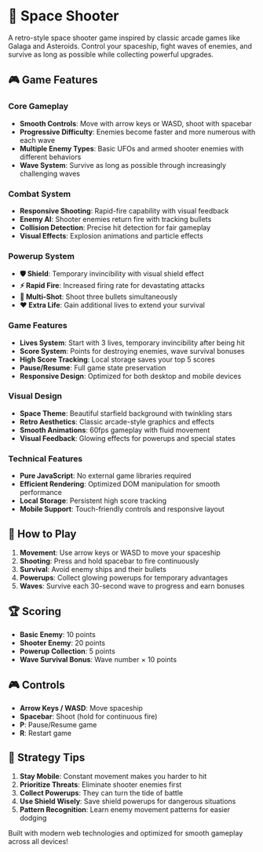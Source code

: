 # 🚀 Space Shooter

A retro-style space shooter game inspired by classic arcade games like Galaga and Asteroids. Control your spaceship, fight waves of enemies, and survive as long as possible while collecting powerful upgrades.

## 🎮 Game Features

### Core Gameplay
- **Smooth Controls**: Move with arrow keys or WASD, shoot with spacebar
- **Progressive Difficulty**: Enemies become faster and more numerous with each wave
- **Multiple Enemy Types**: Basic UFOs and armed shooter enemies with different behaviors
- **Wave System**: Survive as long as possible through increasingly challenging waves

### Combat System
- **Responsive Shooting**: Rapid-fire capability with visual feedback
- **Enemy AI**: Shooter enemies return fire with tracking bullets
- **Collision Detection**: Precise hit detection for fair gameplay
- **Visual Effects**: Explosion animations and particle effects

### Powerup System
- **🛡️ Shield**: Temporary invincibility with visual shield effect
- **⚡ Rapid Fire**: Increased firing rate for devastating attacks
- **💎 Multi-Shot**: Shoot three bullets simultaneously
- **❤️ Extra Life**: Gain additional lives to extend your survival

### Game Features
- **Lives System**: Start with 3 lives, temporary invincibility after being hit
- **Score System**: Points for destroying enemies, wave survival bonuses
- **High Score Tracking**: Local storage saves your top 5 scores
- **Pause/Resume**: Full game state preservation
- **Responsive Design**: Optimized for both desktop and mobile devices

### Visual Design
- **Space Theme**: Beautiful starfield background with twinkling stars
- **Retro Aesthetics**: Classic arcade-style graphics and effects
- **Smooth Animations**: 60fps gameplay with fluid movement
- **Visual Feedback**: Glowing effects for powerups and special states

### Technical Features
- **Pure JavaScript**: No external game libraries required
- **Efficient Rendering**: Optimized DOM manipulation for smooth performance
- **Local Storage**: Persistent high score tracking
- **Mobile Support**: Touch-friendly controls and responsive layout

## 🎯 How to Play

1. **Movement**: Use arrow keys or WASD to move your spaceship
2. **Shooting**: Press and hold spacebar to fire continuously
3. **Survival**: Avoid enemy ships and their bullets
4. **Powerups**: Collect glowing powerups for temporary advantages
5. **Waves**: Survive each 30-second wave to progress and earn bonuses

## 🏆 Scoring

- **Basic Enemy**: 10 points
- **Shooter Enemy**: 20 points
- **Powerup Collection**: 5 points
- **Wave Survival Bonus**: Wave number × 10 points

## 🎮 Controls

- **Arrow Keys / WASD**: Move spaceship
- **Spacebar**: Shoot (hold for continuous fire)
- **P**: Pause/Resume game
- **R**: Restart game

## 🌟 Strategy Tips

1. **Stay Mobile**: Constant movement makes you harder to hit
2. **Prioritize Threats**: Eliminate shooter enemies first
3. **Collect Powerups**: They can turn the tide of battle
4. **Use Shield Wisely**: Save shield powerups for dangerous situations
5. **Pattern Recognition**: Learn enemy movement patterns for easier dodging

Built with modern web technologies and optimized for smooth gameplay across all devices!
